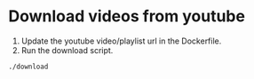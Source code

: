 # Download videos from youtube

1. Update the youtube video/playlist url in the Dockerfile.
2. Run the download script.

```sh
./download
```
